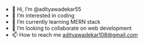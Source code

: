 - 👋 Hi, I’m @adityawadekar55
- 👀 I’m interested in coding
- 🌱 I’m currently learning MERN stack
- 💞️ I’m looking to collaborate on web development
- 📫 How to reach me adityawadekar108@gmail.com

<!---
adityawadekar55/adityawadekar55 is a ✨ special ✨ repository because its `README.md` (this file) appears on your GitHub profile.
You can click the Preview link to take a look at your changes.
--->
